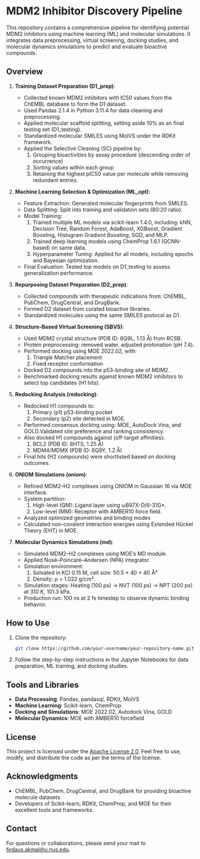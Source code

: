 # MDM2 Inhibitor Discovery Pipeline

This repository contains a comprehensive pipeline for identifying potential MDM2 inhibitors using machine learning (ML) and molecular simulations. It integrates data preprocessing, virtual screening, docking studies, and molecular dynamics simulations to predict and evaluate bioactive compounds.

## Overview

1. **Training Dataset Preparation (D1_prep)**:
   - Collected known MDM2 inhibitors with IC50 values from the ChEMBL database to form the D1 dataset.
   - Used Pandas 2.1.4 in Python 3.11.4 for data cleaning and preprocessing.
   - Applied molecular scaffold splitting, setting aside 10% as an final testing set (D1_testing).
   - Standardized molecular SMILES using MolVS under the RDKit framework.
   - Applied the Selective Cleaning (SC) pipeline by:
     1. Grouping bioactivities by assay procedure (descending order of occurrence)
     2. Sorting values within each group
     3. Retaining the highest pIC50 value per molecule while removing redundant entries.

2. **Machine Learning Selection & Optimization (ML_opt)**:
   - Feature Extraction: Generated molecular fingerprints from SMILES.
   - Data Splitting: Split into training and validation sets (80:20 ratio).
   - Model Training:
     1. Trained multiple ML models via scikit-learn 1.4.0, including: kNN, Decision Tree, Random Forest, AdaBoost, XGBoost, Gradient Boosting, Histogram Gradient Boosting, SGD, and MLP.
     2. Trained deep learning models using ChemProp 1.6.1 (GCNN-based) on same data.
     3. Hyperparameter Tuning: Applied for all models, including epochs and Bayesian optimization.
   - Final Evaluation: Tested top models on D1_testing to assess generalization performance.
  
3. **Repurposing Dataset Preparation (D2_prep)**:
   - Collected compounds with therapeutic indications from: ChEMBL, PubChem, DrugCentral, and DrugBank.
   - Formed D2 dataset from curated bioactive libraries.
   - Standardized molecules using the same SMILES protocol as D1.

4. **Structure-Based Virtual Screening (SBVS)**:
   - Used MDM2 crystal structure (PDB ID: 6Q9L, 1.13 Å) from RCSB.
   - Protein preprocessing: removed water, adjusted protonation (pH 7.4).
   - Performed docking using MOE 2022.02, with:
     1. Triangle Matcher placement
     2. Fixed receptor conformation
   - Docked D2 compounds into the p53-binding site of MDM2.
   - Benchmarked docking results against known MDM2 inhibitors to select top candidates (H1 hits).

5. **Redocking Analysis (redocking)**:
   - Redocked H1 compounds to:
     1. Primary (p1) p53-binding pocket
     2. Secondary (p2) site detected in MOE.
   - Performed consensus docking using: MOE, AutoDock Vina, and GOLD.Validated site preference and ranking consistency.
   - Also docked H1 compounds against (off-target affinities):
     1. BCL2 (PDB ID: 8HTS, 1.25 Å)
     2. MDM4/MDMX (PDB ID: 6Q9Y, 1.2 Å)
   - Final hits (H2 compounds) were shortlisted based on docking outcomes.

6. **ONIOM Simulations (oniom)**:
   - Refined MDM2–H2 complexes using ONIOM in Gaussian 16 via MOE interface.
   - System partition:
     1. High-level (QM): Ligand layer using ωB97X-D/6-31G*.
     2. Low-level (MM): Receptor with AMBER10 force field.
   - Analyzed optimized geometries and binding modes
   - Calculated non-covalent interaction energies using Extended Hückel Theory (EHT) in MOE.
   
7. **Molecular Dynamics Simulations (md)**:
   - Simulated MDM2–H2 complexes using MOE’s MD module.
   - Applied Nosé–Poincaré–Andersen (NPA) integrator.
   - Simulation environment:
     1. Solvated in KCl 0.15 M, cell size: 50.5 × 40 × 40 Å³
     2. Density: ρ = 1.022 g/cm³.
   - Simulation stages: Heating (100 ps) → NVT (100 ps) → NPT (200 ps) at 310 K, 101.3 kPa.
   - Production run: 100 ns at 2 fs timestep to observe dynamic binding behavior.

## How to Use

1. Clone the repository:
   ```bash
   git clone https://github.com/your-username/your-repository-name.git
   ```
2. Follow the step-by-step instructions in the Jupyter Notebooks for data preparation, ML training, and docking studies.

## Tools and Libraries

- **Data Processing**: Pandas, pandasql, RDKit, MolVS
- **Machine Learning**: Scikit-learn, ChemProp
- **Docking and Simulations**: MOE 2022.02, Autodock Vina, GOLD
- **Molecular Dynamics**: MOE with AMBER10 forcefield

## License
This project is licensed under the [Apache License 2.0](LICENSE). Feel free to use, modify, and distribute the code as per the terms of the license.

## Acknowledgments

- ChEMBL, PubChem, DrugCentral, and DrugBank for providing bioactive molecule datasets.
- Developers of Scikit-learn, RDKit, ChemProp, and MOE for their excellent tools and frameworks.

## Contact
For questions or collaborations, please send your mail to firdaus.akmal@u.nus.edu.
